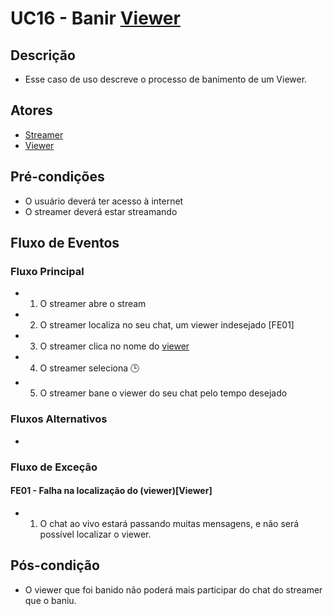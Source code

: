 # UC16 - Banir [Viewer](Viewer)

## Descrição
* Esse caso de uso descreve o processo de banimento de um Viewer.

## Atores
* [Streamer](Streamer)
* [Viewer](Viewer)

## Pré-condições
* O usuário deverá ter acesso à internet
* O streamer deverá estar streamando 

## Fluxo de Eventos
### Fluxo Principal
* 1. O streamer abre o stream
* 2. O streamer localiza no seu chat, um viewer indesejado [FE01]
* 3. O streamer clica no nome do [viewer](Viewer)
* 4. O streamer seleciona 🕒 
* 5. O streamer bane o viewer do seu chat pelo tempo desejado


### Fluxos Alternativos
*

### Fluxo de Exceção

#### FE01 - Falha na localização do (viewer)[Viewer]
* 1. O chat ao vivo estará passando muitas mensagens, e não será possível localizar o viewer.

## Pós-condição
* O viewer que foi banido não poderá mais participar do chat do streamer que o baniu.